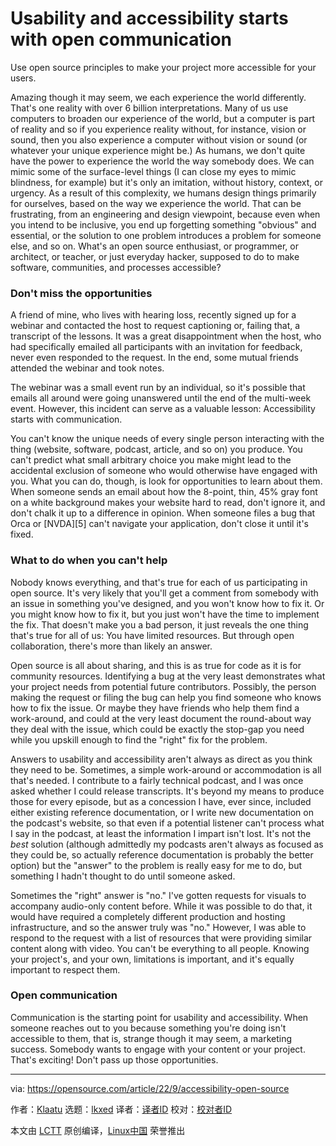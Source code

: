 [#]: subject: "Usability and accessibility starts with open communication"
[#]: via: "https://opensource.com/article/22/9/accessibility-open-source"
[#]: author: "Klaatu https://opensource.com/users/klaatu"
[#]: collector: "lkxed"
[#]: translator: " "
[#]: reviewer: " "
[#]: publisher: " "
[#]: url: " "

Usability and accessibility starts with open communication
======
Use open source principles to make your project more accessible for your users.

Amazing though it may seem, we each experience the world differently. That's one reality with over 6 billion interpretations. Many of us use computers to broaden our experience of the world, but a computer is part of reality and so if you experience reality without, for instance, vision or sound, then you also experience a computer without vision or sound (or whatever your unique experience might be.) As humans, we don't quite have the power to experience the world the way somebody does. We can mimic some of the surface-level things (I can close my eyes to mimic blindness, for example) but it's only an imitation, without history, context, or urgency. As a result of this complexity, we humans design things primarily for ourselves, based on the way we experience the world. That can be frustrating, from an engineering and design viewpoint, because even when you intend to be inclusive, you end up forgetting something "obvious" and essential, or the solution to one problem introduces a problem for someone else, and so on. What's an open source enthusiast, or programmer, or architect, or teacher, or just everyday hacker, supposed to do to make software, communities, and processes accessible?

### Don't miss the opportunities

A friend of mine, who lives with hearing loss, recently signed up for a webinar and contacted the host to request captioning or, failing that, a transcript of the lessons. It was a great disappointment when the host, who had specifically emailed all participants with an invitation for feedback, never even responded to the request. In the end, some mutual friends attended the webinar and took notes.

The webinar was a small event run by an individual, so it's possible that emails all around were going unanswered until the end of the multi-week event. However, this incident can serve as a valuable lesson: Accessibility starts with communication.

You can't know the unique needs of every single person interacting with the thing (website, software, podcast, article, and so on) you produce. You can't predict what small arbitrary choice you make might lead to the accidental exclusion of someone who would otherwise have engaged with you. What you can do, though, is look for opportunities to learn about them. When someone sends an email about how the 8-point, thin, 45% gray font on a white background makes your website hard to read, don't ignore it, and don't chalk it up to a difference in opinion. When someone files a bug that Orca or [NVDA][5] can't navigate your application, don't close it until it's fixed.

### What to do when you can't help

Nobody knows everything, and that's true for each of us participating in open source. It's very likely that you'll get a comment from somebody with an issue in something you've designed, and you won't know how to fix it. Or you might know how to fix it, but you just won't have the time to implement the fix. That doesn't make you a bad person, it just reveals the one thing that's true for all of us: You have limited resources. But through open collaboration, there's more than likely an answer.

Open source is all about sharing, and this is as true for code as it is for community resources. Identifying a bug at the very least demonstrates what your project needs from potential future contributors. Possibly, the person making the request or filing the bug can help you find someone who knows how to fix the issue. Or maybe they have friends who help them find a work-around, and could at the very least document the round-about way they deal with the issue, which could be exactly the stop-gap you need while you upskill enough to find the "right" fix for the problem.

Answers to usability and accessibility aren't always as direct as you think they need to be. Sometimes, a simple work-around or accommodation is all that's needed. I contribute to a fairly technical podcast, and I was once asked whether I could release transcripts. It's beyond my means to produce those for every episode, but as a concession I have, ever since, included either existing reference documentation, or I write new documentation on the podcast's website, so that even if a potential listener can't process what I say in the podcast, at least the information I impart isn't lost. It's not the *best* solution (although admittedly my podcasts aren't always as focused as they could be, so actually reference documentation is probably the better option) but the "answer" to the problem is really easy for me to do, but something I hadn't thought to do until someone asked.

Sometimes the "right" answer is "no." I've gotten requests for visuals to accompany audio-only content before. While it was possible to do that, it would have required a completely different production and hosting infrastructure, and so the answer truly was "no." However, I was able to respond to the request with a list of resources that were providing similar content along with video. You can't be everything to all people. Knowing your project's, and your own, limitations is important, and it's equally important to respect them.

### Open communication

Communication is the starting point for usability and accessibility. When someone reaches out to you because something you're doing isn't accessible to them, that is, strange though it may seem, a marketing success. Somebody wants to engage with your content or your project. That's exciting! Don't pass up those opportunities.

--------------------------------------------------------------------------------

via: https://opensource.com/article/22/9/accessibility-open-source

作者：[Klaatu][a]
选题：[lkxed][b]
译者：[译者ID](https://github.com/译者ID)
校对：[校对者ID](https://github.com/校对者ID)

本文由 [LCTT](https://github.com/LCTT/TranslateProject) 原创编译，[Linux中国](https://linux.cn/) 荣誉推出

[a]: https://opensource.com/users/klaatu
[b]: https://github.com/lkxed
